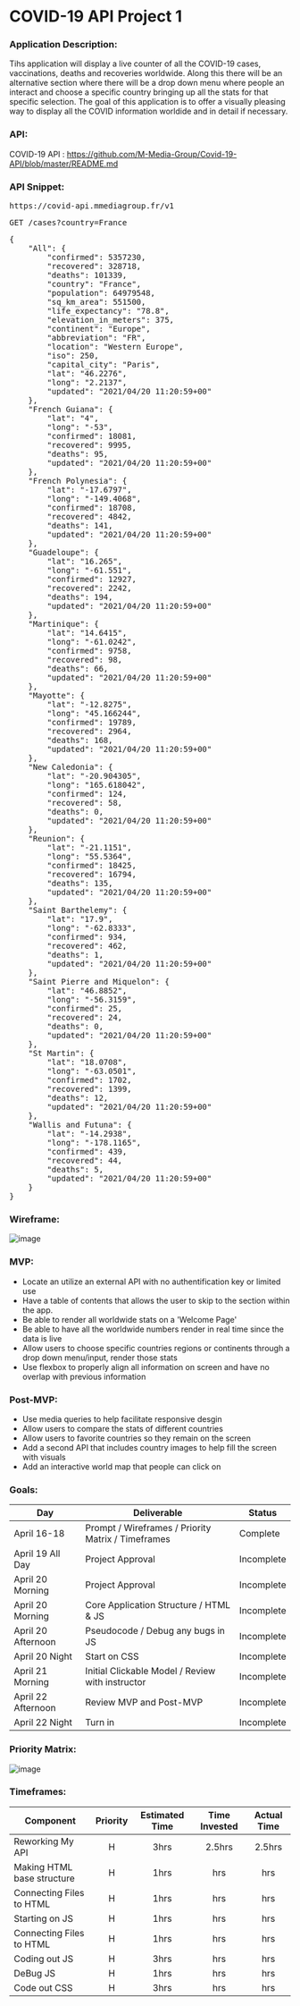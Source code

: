 # COVID-19 API Project 1

### **Application Description:**

Tihs application will display a live counter of all the COVID-19 cases, vaccinations, deaths and recoveries worldwide. Along this there will be an alternative section where there will be a drop down menu where people an interact and choose a specific country bringing up all the stats for that specific selection. The goal of this application is to offer a visually pleasing way to display all the COVID information worldide and in detail if necessary.

### **API:**

COVID-19 API : https://github.com/M-Media-Group/Covid-19-API/blob/master/README.md

### **API Snippet:**

<pre>https://covid-api.mmediagroup.fr/v1</pre>

<pre>GET /cases?country</span>=<span class="hljs-string">France</pre>

<pre>{
    "All": {
        "confirmed": 5357230,
        "recovered": 328718,
        "deaths": 101339,
        "country": "France",
        "population": 64979548,
        "sq_km_area": 551500,
        "life_expectancy": "78.8",
        "elevation_in_meters": 375,
        "continent": "Europe",
        "abbreviation": "FR",
        "location": "Western Europe",
        "iso": 250,
        "capital_city": "Paris",
        "lat": "46.2276",
        "long": "2.2137",
        "updated": "2021/04/20 11:20:59+00"
    },
    "French Guiana": {
        "lat": "4",
        "long": "-53",
        "confirmed": 18081,
        "recovered": 9995,
        "deaths": 95,
        "updated": "2021/04/20 11:20:59+00"
    },
    "French Polynesia": {
        "lat": "-17.6797",
        "long": "-149.4068",
        "confirmed": 18708,
        "recovered": 4842,
        "deaths": 141,
        "updated": "2021/04/20 11:20:59+00"
    },
    "Guadeloupe": {
        "lat": "16.265",
        "long": "-61.551",
        "confirmed": 12927,
        "recovered": 2242,
        "deaths": 194,
        "updated": "2021/04/20 11:20:59+00"
    },
    "Martinique": {
        "lat": "14.6415",
        "long": "-61.0242",
        "confirmed": 9758,
        "recovered": 98,
        "deaths": 66,
        "updated": "2021/04/20 11:20:59+00"
    },
    "Mayotte": {
        "lat": "-12.8275",
        "long": "45.166244",
        "confirmed": 19789,
        "recovered": 2964,
        "deaths": 168,
        "updated": "2021/04/20 11:20:59+00"
    },
    "New Caledonia": {
        "lat": "-20.904305",
        "long": "165.618042",
        "confirmed": 124,
        "recovered": 58,
        "deaths": 0,
        "updated": "2021/04/20 11:20:59+00"
    },
    "Reunion": {
        "lat": "-21.1151",
        "long": "55.5364",
        "confirmed": 18425,
        "recovered": 16794,
        "deaths": 135,
        "updated": "2021/04/20 11:20:59+00"
    },
    "Saint Barthelemy": {
        "lat": "17.9",
        "long": "-62.8333",
        "confirmed": 934,
        "recovered": 462,
        "deaths": 1,
        "updated": "2021/04/20 11:20:59+00"
    },
    "Saint Pierre and Miquelon": {
        "lat": "46.8852",
        "long": "-56.3159",
        "confirmed": 25,
        "recovered": 24,
        "deaths": 0,
        "updated": "2021/04/20 11:20:59+00"
    },
    "St Martin": {
        "lat": "18.0708",
        "long": "-63.0501",
        "confirmed": 1702,
        "recovered": 1399,
        "deaths": 12,
        "updated": "2021/04/20 11:20:59+00"
    },
    "Wallis and Futuna": {
        "lat": "-14.2938",
        "long": "-178.1165",
        "confirmed": 439,
        "recovered": 44,
        "deaths": 5,
        "updated": "2021/04/20 11:20:59+00"
    }
}</pre>

### **Wireframe:**

![image](https://user-images.githubusercontent.com/82814499/115401072-fc5d6b80-a1b7-11eb-83e3-b4a17501bb06.png)

### **MVP:**

- Locate an utilize an external API with no authentification key or limited use
- Have a table of contents that allows the user to skip to the section within the app.
- Be able to render all worldwide stats on a 'Welcome Page'
- Be able to have all the worldwide numbers render in real time since the data is live
- Allow users to choose specific countries regions or continents through a drop down menu/input, render those stats
- Use flexbox to properly align all information on screen and have no overlap with previous information

### **Post-MVP:**

- Use media queries to help facilitate responsive desgin
- Allow users to compare the stats of different countries
- Allow users to favorite countries so they remain on the screen
- Add a second API that includes country images to help fill the screen with visuals
- Add an interactive world map that people can click on

### **Goals:**

|  Day | Deliverable | Status
|---|---| ---|
|April 16-18| Prompt / Wireframes / Priority Matrix / Timeframes | Complete
|April 19 All Day| Project Approval | Incomplete
|April 20 Morning| Project Approval | Incomplete
|April 20 Morning| Core Application Structure / HTML & JS| Incomplete
|April 20 Afternoon| Pseudocode / Debug any bugs in JS | Incomplete
|April 20 Night| Start on CSS | Incomplete
|April 21 Morning| Initial Clickable Model / Review with instructor  | Incomplete
|April 22 Afternoon| Review MVP and Post-MVP| Incomplete
|April 22 Night| Turn in | Incomplete

### **Priority Matrix:**

![image](https://user-images.githubusercontent.com/82814499/115259627-0d4aa600-a100-11eb-956d-08c0cda78fc9.png)

### **Timeframes:**

| Component | Priority | Estimated Time | Time Invested | Actual Time |
| --- | :---: |  :---: | :---: | :---: |
| Reworking My API | H | 3hrs| 2.5hrs | 2.5hrs |
| Making HTML base structure | H | 1hrs| hrs | hrs |
| Connecting Files to HTML| H | 1hrs| hrs | hrs |
| Starting on JS | H | 1hrs| hrs | hrs |
| Connecting Files to HTML| H | 1hrs| hrs | hrs |
| Coding out JS| H | 3hrs| hrs | hrs |
| DeBug JS | H | 1hrs| hrs | hrs |
| Code out CSS | H | 3hrs| hrs | hrs |

